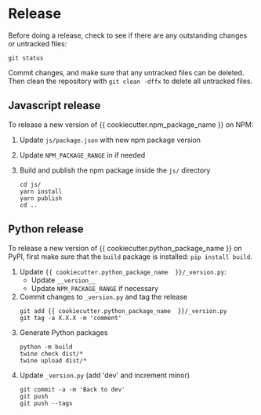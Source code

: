 # Release

Before doing a release, check to see if there are any outstanding changes or untracked files:

```
git status
```

Commit changes, and make sure that any untracked files can be deleted. Then clean the repository with `git clean -dffx` to delete all untracked files.

## Javascript release

To release a new version of {{ cookiecutter.npm_package_name }} on NPM:

1. Update `js/package.json` with new npm package version
2. Update `NPM_PACKAGE_RANGE` in  if needed
3. Build and publish the npm package inside the `js/` directory

   ```
   cd js/
   yarn install
   yarn publish
   cd ..
   ```

## Python release

To release a new version of {{ cookiecutter.python_package_name  }} on PyPI, first make sure that the `build` package is installed: `pip install build`.

1. Update `{{ cookiecutter.python_package_name  }}/_version.py`:
   - Update `__version__`
   - Update `NPM_PACKAGE_RANGE` if necessary
2. Commit changes to `_version.py` and tag the release
   ```
   git add {{ cookiecutter.python_package_name  }}/_version.py
   git tag -a X.X.X -m 'comment'
   ```
3. Generate Python packages
   ```
   python -m build
   twine check dist/*
   twine upload dist/*
   ```
4. Update `_version.py` (add 'dev' and increment minor)
   ```
   git commit -a -m 'Back to dev'
   git push
   git push --tags
   ```
